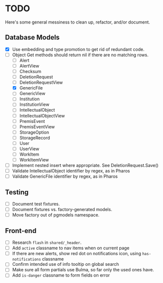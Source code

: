 # TODO

Here's some general messiness to clean up, refactor, and/or document.

## Database Models

- [x] Use embedding and type promotion to get rid of redundant code.
- [ ] Object Get methods should return nil if there are no matching rows.
  - [ ] Alert
  - [ ] AlertView
  - [ ] Checksum
  - [ ] DeletionRequest
  - [ ] DeletionRequestView
  - [x] GenericFile
  - [ ] GenericView
  - [ ] Institution
  - [ ] InstitutionView
  - [ ] IntellectualObject
  - [ ] IntellectualObjectView
  - [ ] PremisEvent
  - [ ] PremisEventView
  - [ ] StorageOption
  - [ ] StorageRecord
  - [ ] User
  - [ ] UserView
  - [ ] WorkItem
  - [ ] WorkItemView
- [ ] Implement nested insert where appropriate. See DeletionRequest.Save()
- [ ] Validate IntellectualObject identifier by regex, as in Pharos
- [ ] Validate GenericFile identifier by regex, as in Pharos

## Testing

- [ ] Document test fixtures.
- [ ] Document fixtures vs. factory-generated models.
- [ ] Move factory out of pgmodels namespace.

## Front-end

- [ ] Research `flash` in `shared/_header`.
- [ ] Add `active` classname to nav items when on current page
- [ ] If there are new alerts, show red dot on notifications icon, using `has-notifications` classname
- [ ] Confirm intended use of info tooltip on global search
- [ ] Make sure all form partials use Bulma, so far only the used ones have.
- [ ] Add `is-danger` classname to form fields on error